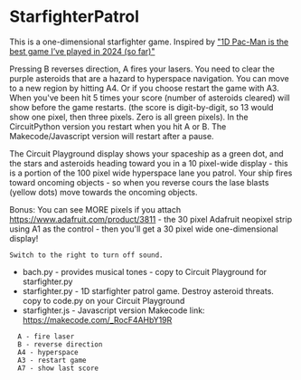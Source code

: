 # StarfighterPatrol

This is a one-dimensional starfighter game. Inspired by ["1D Pac-Man is the best game I’ve played in 2024 (so far)"](https://arstechnica.com/gaming/2024/01/1d-pac-man-is-the-best-game-ive-played-in-2024-so-far/)

Pressing B reverses direction, A fires your lasers. You need to clear the purple asteroids that are a hazard to hyperspace navigation. You can move to a new region by hitting A4. Or if you choose restart the game with A3. When you've been hit 5 times your score (number of asteroids cleared) will show before the game restarts. (the score is digit-by-digit, so 13 would show one pixel, then three pixels. Zero is all green pixels).
In the CircuitPython version you restart when you hit A or B. The Makecode/Javascript version will restart after a pause. 

The Circuit Playground display shows your spaceship as a green dot, and the stars and asteroids heading toward you in a 10 pixel-wide display - this is a portion of the 100 pixel wide hyperspace lane you patrol. Your ship fires toward oncoming objects - so when you reverse cours the lase blasts (yellow dots) move towards the oncoming objects.

Bonus: You can see MORE pixels if you attach https://www.adafruit.com/product/3811 - the 30 pixel Adafruit neopixel strip using A1 as the control - then you'll get a 30 pixel wide one-dimensional display!

```
Switch to the right to turn off sound.
```
* bach.py - provides musical tones - copy to Circuit Playground for starfighter.py
* starfighter.py - 1D starfighter patrol game. Destroy asteroid threats. copy to code.py on your Circuit Playground
* starfighter.js - Javascript version Makecode link: https://makecode.com/_RocF4AHbY19R

```
  A - fire laser
  B - reverse direction
  A4 - hyperspace
  A3 - restart game
  A7 - show last score
```  
